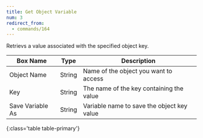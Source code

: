 ```yaml
---
title: Get Object Variable
num: 3
redirect_from:
  - commands/164
---
```


Retrievs a value associated with the specified object key.

| Box Name | Type | Description | 
|-------|--------|--------|
|Object Name|String|Name of the object you want to access
|Key|String|The name of the key containing the value
|Save Variable As|String|Variable name to save the object key value
{:class='table table-primary'}















